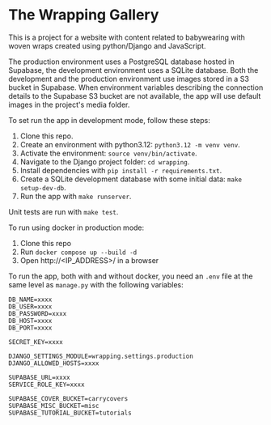 # The Wrapping Gallery

This is a project for a website with content related to babywearing with woven wraps created using python/Django and JavaScript.

The production environment uses a PostgreSQL database hosted in Supabase, the development environment uses a SQLite database. Both the development and the production environment use images stored in a S3 bucket in Supabase. When environment variables describing the connection details to the Supabase S3 bucket are not available, the app will use default images in the project's media folder.

To set run the app in development mode, follow these steps:

1. Clone this repo.
2. Create an environment with python3.12: `python3.12 -m venv venv`.
3. Activate the environment: `source venv/bin/activate`.
4. Navigate to the Django project folder: `cd wrapping`.
5. Install dependencies with `pip install -r requirements.txt`.
6. Create a SQLite development database with some initial data: `make setup-dev-db`.
7. Run the app with `make runserver`.

Unit tests are run with `make test`.

To run using docker in production mode:

1. Clone this repo
2. Run `docker compose up --build -d`
3. Open http://<IP_ADDRESS>/ in a browser

To run the app, both with and without docker, you need an `.env` file at the same level as `manage.py` with the following variables:

```
DB_NAME=xxxx
DB_USER=xxxx
DB_PASSWORD=xxxx
DB_HOST=xxxx
DB_PORT=xxxx

SECRET_KEY=xxxx

DJANGO_SETTINGS_MODULE=wrapping.settings.production
DJANGO_ALLOWED_HOSTS=xxxx

SUPABASE_URL=xxxx
SERVICE_ROLE_KEY=xxxx

SUPABASE_COVER_BUCKET=carrycovers
SUPABASE_MISC_BUCKET=misc
SUPABASE_TUTORIAL_BUCKET=tutorials
```
